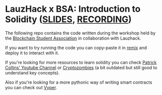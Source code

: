 # LauzHack x BSA: Introduction to Solidity ([SLIDES](https://docs.google.com/presentation/d/1NSuVj4s_uiKd0U7mTR0k5LMHwMdi-t2T/edit?usp=drive_link&ouid=115816041756434628590&rtpof=true&sd=true), [RECORDING](https://www.youtube.com/watch?v=L96cKZZsYgU))

The following repo contains the code written during the workshop held by the [Blockchain Student Association](https://bsaepfl.ch) in collaboration with Lauzhack.

If you want to try running the code you can copy-paste it in [remix](https://remix.ethereum.org) and deploy it to interact with it.

If you're looking for more resources to learn solidity you can check [Patrick Collins' Youtube Channel](https://www.youtube.com/@PatrickAlphaC) or [Cryptozombies](https://cryptozombies.io/) (a bit outdated but still good to understand key concepts).

Also if you're looking for a more pythonic way of writing smart contracts you can check out [Vyper](https://docs.vyperlang.org/en/latest/index.html).
